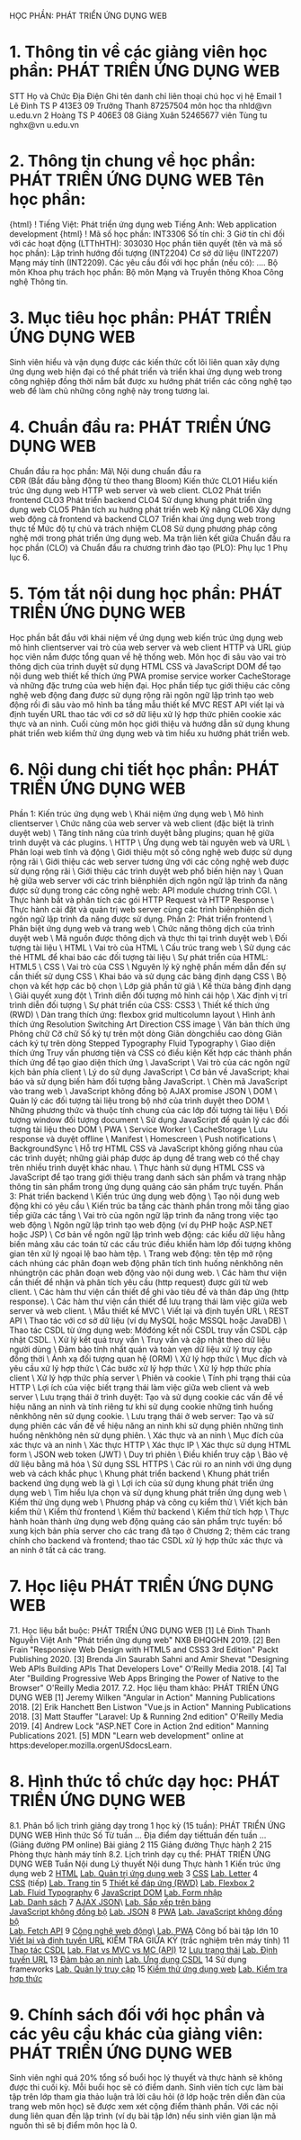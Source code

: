 HỌC PHẦN: PHÁT TRIỂN ỨNG DỤNG WEB
# 1. Thông tin về các giảng viên học phần: PHÁT TRIỂN ỨNG DỤNG WEB 
STT Họ và Chức Địa Điện Ghi tên danh chỉ liên thoại chú học vị hệ Email 1 Lê Đình TS P 413E3 09 Trưởng Thanh 87257504 môn học tha nhld\@vn u.edu.vn 2 Hoàng TS P 406E3 08 Giảng Xuân 52465677 viên Tùng tu nghx\@vn u.edu.vn 
# 2. Thông tin chung về học phần: PHÁT TRIỂN ỨNG DỤNG WEB Tên học phần:
{html}
! Tiếng Việt: Phát triển ứng dụng web Tiếng Anh: Web application development
{html}
! Mã số học phần: INT3306 Số tín chỉ: 3 Giờ tín chỉ đối với các hoạt động (LTThHTH): 303030 Học phần tiên quyết (tên và mã số học phần): Lập trình hướng đối
tượng (INT2204) Cơ sở dữ liệu (INT2207) Mạng máy tính (INT2209). Các yêu cầu đối với học phần (nếu có): \.... Bộ môn Khoa phụ trách học phần: Bộ môn Mạng và Truyền thông Khoa
Công nghệ Thông tin.
# 3. Mục tiêu học phần: PHÁT TRIỂN ỨNG DỤNG WEB
Sinh viên hiểu và vận dụng được các kiến thức cốt lõi liên quan xây dựng ứng dụng web hiện đại có thể phát triển và triển khai ứng dụng web trong công nghiệp đồng thời nắm bắt được xu hướng phát triển các công nghệ tạo web để làm chủ những công nghệ này trong tương lai.
# 4. Chuẩn đầu ra: PHÁT TRIỂN ỨNG DỤNG WEB
Chuẩn đầu ra học phần: Mã\ Nội dung chuẩn đầu ra\
CĐR (Bắt đầu bằng động từ theo thang Bloom) Kiến thức
CLO1 Hiểu kiến trúc ứng dụng web HTTP web server và web client.
CLO2 Phát triển frontend
CLO3 Phát triển backend
CLO4 Sử dụng khung phát triển ứng dụng web
CLO5 Phân tích xu hướng phát triển web
Kỹ năng
CLO6 Xây dựng web động cả frontend và backend
CLO7 Triển khai ứng dụng web trong thực tế
Mức độ tự chủ và trách nhiệm
CLO8 Sử dụng phương pháp công nghệ mới trong phát triển ứng dụng web. Ma trận liên kết giữa Chuẩn đầu ra học phần (CLO) và Chuẩn đầu ra
chương trình đào tạo (PLO): Phụ lục 1 Phụ lục 6.
# 5. Tóm tắt nội dung học phần: PHÁT TRIỂN ỨNG DỤNG WEB
Học phần bắt đầu với khái niệm về ứng dụng web kiến trúc ứng dụng web mô hình clientserver vai trò của web server và web client HTTP và URL giúp học viên nắm được tổng quan về hệ thống web. Môn học đi sâu vào vai trò thông dịch của trình duyệt sử dụng HTML CSS và JavaScript DOM để tạo nội dung web thiết kế thích ứng PWA promise service worker CacheStorage và những đặc trưng của web hiện đại. Học phần tiếp tục giới thiệu các công nghệ web động đang được sử dụng rộng rãi ngôn ngữ lập trình tạo web động rồi đi sâu vào mô hình ba tầng mẫu thiết kế MVC REST API viết lại và định tuyến URL thao tác với cơ sở dữ liệu xử lý hợp thức phiên cookie xác thực và an ninh. Cuối cùng môn học giới thiệu và hướng dẫn sử dụng khung phát triển web kiểm thử ứng dụng web và tìm hiểu xu hướng phát triển web.
# 6. Nội dung chi tiết học phần: PHÁT TRIỂN ỨNG DỤNG WEB
Phần 1: Kiến trúc ứng dụng web \ Khái niệm ứng dụng web \ Mô hình clientserver \ Chức năng của web server và web client (đặc biệt là trình duyệt web) \ Tăng tính năng của trình duyệt bằng plugins; quan hệ giữa trình duyệt và các plugins. \ HTTP \ Ứng dụng web tài nguyên web và URL \ Phân loại web tĩnh và động \ Giới thiệu một số công nghệ web được sử dụng rộng rãi \ Giới thiệu các web server tương ứng với các công nghệ web được sử dụng rộng rãi \ Giới thiệu các trình duyệt web phổ biến hiện nay \ Quan hệ giữa web server với các trình biênphiên dịch ngôn ngữ lập trình đa năng được sử dụng trong các công nghệ web: API module chương trình CGI. \ Thực hành bắt và phân tích các gói HTTP Request và HTTP Response \ Thực hành cài đặt và quản trị web server cùng các trình biênphiên dịch ngôn ngữ lập trình đa năng được sử dụng.
Phần 2: Phát triển frontend \ Phân biệt ứng dụng web và trang web \ Chức năng thông dịch của trình duyệt web \ Mã nguồn được thông dịch và thực thi tại trình duyệt web \ Đối tượng tài liệu \ HTML \ Vai trò của HTML \ Cấu trúc trang web \ Sử dụng các thẻ HTML để khai báo các đối tượng tài liệu \ Sự phát triển của HTML: HTML5 \ CSS \ Vai trò của CSS \ Nguyên lý kỹ nghệ phần mềm dẫn đến sự cần thiết sử dụng CSS \ Khai báo và sử dụng các bảng định dạng CSS \ Bộ chọn và kết hợp các bộ chọn \ Lớp giả phần tử giả \ Kế thừa bảng định dạng \ Giải quyết xung đột \ Trình diễn đối tượng mô hình cái hộp \ Xác định vị trí trình diễn đối tượng \ Sự phát triển của CSS: CSS3 \ Thiết kế thích ứng (RWD) \ Dàn trang thích ứng: flexbox grid multicolumn layout \ Hình ảnh thích ứng Resolution Switching Art Direction CSS image \ Văn bản thích ứng Phông chữ Cỡ chữ Số ký tự trên một dòng Giãn dòngchiều cao dòng Giãn cách ký tự trên dòng Stepped Typography Fluid Typography \ Giao diện thích ứng Truy vấn phương tiện và CSS có điều kiện Kết hợp các thành phần thích ứng để tạo giao diện thích ứng \ JavaScript \ Vai trò của các ngôn ngữ kịch bản phía client \ Lý do sử dụng JavaScript \ Cơ bản về JavaScript; khai báo và sử dụng biến hàm đối tượng bằng JavaScript. \ Chèn mã JavaScript vào trang web \ JavaScript không đồng bộ AJAX promise JSON \ DOM \ Quản lý các đối tượng tài liệu trong bộ nhớ của trình duyệt theo DOM \ Những phương thức và thuộc tính chung của các lớp đối tượng tài liệu \ Đối tượng window đối tượng document \ Sử dụng JavaScript để quản lý các đối tượng tài liệu theo DOM
\ PWA
\ Service Worker
\ CacheStorage
\ Lưu response và duyệt offline
\ Manifest
\ Homescreen
\ Push notifications
\ BackgroundSync \ Hỗ trợ HTML CSS và JavaScript không giống nhau của các trình duyệt; những giải pháp được áp dụng để trang web có thể chạy trên nhiều trình duyệt khác nhau. \ Thực hành sử dụng HTML CSS và JavaScript để tạo trang giới thiệu trang danh sách sản phẩm và trang nhập thông tin sản phẩm trong ứng dụng quảng cáo sản phẩm trực tuyến.
Phần 3: Phát triển backend \ Kiến trúc ứng dụng web động \ Tạo nội dung web động khi có yêu cầu \ Kiến trúc ba tầng các thành phần trong mỗi tầng giao tiếp giữa các tầng \ Vai trò của ngôn ngữ lập trình đa năng trong việc tạo web động \ Ngôn ngữ lập trình tạo web động (ví dụ PHP hoặc ASP.NET hoặc JSP) \ Cơ bản về ngôn ngữ lập trình web động: các kiểu dữ liệu hằng biến mảng xâu các toán tử các cấu trúc điều khiển hàm lớp đối tượng không gian tên xử lý ngoại lệ bao hàm tệp. \ Trang web động: tên tệp mở rộng cách nhúng các phân đoạn web động phân tích tình huống nênkhông nên nhúngtrộn các phân đoạn web động vào nội dung web. \ Các hàm thư viện cần thiết để nhận và phân tích yêu cầu (http request) được gửi từ web client. \ Các hàm thư viện cần thiết để ghi vào tiêu đề và thân đáp ứng (http response). \ Các hàm thư viện cần thiết để lưu trạng thái làm việc giữa web server và web client. \ Mẫu thiết kế MVC \ Viết lại và định tuyến URL \ REST API \ Thao tác với cơ sở dữ liệu (ví dụ MySQL hoặc MSSQL hoặc JavaDB) \ Thao tác CSDL từ ứng dụng web: Mởđóng kết nối CSDL truy vấn CSDL cập nhật CSDL. \ Xử lý kết quả truy vấn \ Truy vấn và cập nhật theo dữ liệu người dùng \ Đảm bảo tính nhất quán và toàn vẹn dữ liệu xử lý truy cập đồng thời \ Ánh xạ đối tượng quan hệ (ORM) \ Xử lý hợp thức \ Mục đích và yêu cầu xử lý hợp thức \ Các bước xử lý hợp thức \ Xử lý hợp thức phía client \ Xử lý hợp thức phía server \ Phiên và cookie \ Tính phi trạng thái của HTTP \ Lợi ích của việc biết trạng thái làm việc giữa web client và web server \ Lưu trạng thái ở trình duyệt: Tạo và sử dụng cookie các vấn đề về hiệu năng an ninh và tính riêng tư khi sử dụng cookie những tình huống nênkhông nên sử dụng cookie. \ Lưu trạng thái ở web server: Tạo và sử dụng phiên các vấn đề về hiệu năng an ninh khi sử dụng phiên những tình huống nênkhông nên sử dụng phiên. \ Xác thực và an ninh \ Mục đích của xác thực và an ninh \ Xác thực HTTP \ Xác thực IP \ Xác thực sử dụng HTML form \ JSON web token (JWT) \ Duy trì phiên \ Điều khiển truy cập \ Bảo vệ dữ liệu bằng mã hóa \ Sử dụng SSL HTTPS \ Các rủi ro an ninh với ứng dụng web và cách khắc phục \ Khung phát triển backend \ Khung phát triển backend ứng dụng web là gì \ Lợi ích của sử dụng khung phát triển ứng dụng web \ Tìm hiểu lựa chọn và sử dụng khung phát triển ứng dụng web \ Kiểm thử ứng dụng web \ Phương pháp và công cụ kiểm thử \ Viết kịch bản kiểm thử \ Kiểm thử frontend \ Kiểm thử backend \ Kiểm thử tích hợp \ Thực hành hoàn thành ứng dụng web động quảng cáo sản phẩm trực tuyến: bổ xung kịch bản phía server cho các trang đã tạo ở Chương 2; thêm các trang chính cho backend và frontend; thao tác CSDL xử lý hợp thức xác thực và an ninh ở tất cả các trang.
# 7. Học liệu PHÁT TRIỂN ỨNG DỤNG WEB
7.1. Học liệu bắt buộc: PHÁT TRIỂN ỨNG DỤNG WEB 
[1] Lê Đình Thanh Nguyễn Việt Anh "Phát triển ứng dụng web" NXB ĐHQGHN 2019.
[2] Ben Frain "Responsive Web Design with HTML5 and CSS3 3rd Edition" Packt Publishing 2020.
[3] Brenda Jin Saurabh Sahni and Amir Shevat "Designing Web APIs Building APIs That Developers Love" O'Reilly Media 2018.
[4] Tal Ater "Building Progressive Web Apps Bringing the Power of Native to the Browser" O'Reilly Media 2017.
7.2. Học liệu tham khảo: PHÁT TRIỂN ỨNG DỤNG WEB [1] Jeremy Wilken "Angular in Action" Manning Publications 2018.
[2] Erik Hanchett Ben Listwon "Vue.js in Action" Manning Publications 2018.
[3] Matt Stauffer "Laravel: Up & Running 2nd edition" O'Reilly Media 2019.
[4] Andrew Lock "ASP.NET Core in Action 2nd edition" Manning Publications 2021.
[5] MDN "Learn web development" online at https:developer.mozilla.orgenUSdocsLearn.
# 8. Hình thức tổ chức dạy học: PHÁT TRIỂN ỨNG DỤNG WEB
8.1. Phân bổ lịch trình giảng dạy trong 1 học kỳ (15 tuần): PHÁT TRIỂN ỨNG DỤNG WEB Hình thức Số Từ tuần ... Địa điểm dạy tiếttuần đến tuần ... (Giảng đường PM online) Bài giảng 2 115 Giảng đường Thực hành 2 215 Phòng thực hành máy tính 8.2. Lịch trình dạy cụ thể: PHÁT TRIỂN ỨNG DỤNG WEB Tuần Nội dung Lý thuyết Nội dung Thực hành 1 Kiến trúc ứng dụng web
2 [HTML](https:itest.com.vnlectswebappdevslidesch02.pdf) [Lab. Quản trị ứng dụng web](https:itest.com.vnlectswebappdevhosting)
3 [CSS](https:itest.com.vnlectswebappdevslidesch03.pdf) [Lab. Letter](https:itest.com.vnlectswebappdevletter)
4 [CSS](https:itest.com.vnlectswebappdevslidesch03.pdf) (tiếp) [Lab. Trang tin](https:itest.com.vnlectswebappdevwebpage)
5 [Thiết kế đáp ứng (RWD)](https:itest.com.vnlectswebappdevslidesrwd.pdf) [Lab. Flexbox 2](https:itest.com.vnlectswebappdevlayoutflexbox2.htm)\
[Lab. Fluid Typography](https:itest.com.vnlectswebappdevtypotypo2.htm)
6 [JavaScript DOM](https:itest.com.vnlectswebappdevslidesch041.pdf) [Lab. Form nhập](https:itest.com.vnlectswebappdevform)\
[Lab. Danh sách](https:itest.com.vnlectswebappdevtable)
7 [AJAX JSON](https:itest.com.vnlectswebappdevslidesch042.pdf)\ [Lab. Sắp xếp trên bảng](https:itest.com.vnlectswebappdevsortable)\
[JavaScript không đồng bộ](https:itest.com.vnlectswebappdevslidesadvjs.pdf) [Lab. JSON](https:itest.com.vnlectswebappdevjson)
8 [PWA](https:itest.com.vnlectswebappdevslidespwa.pdf) [Lab. JavaScript không đồng bộ](https:itest.com.vnlectswebappdevasyncjs)\
[Lab. Fetch API](https:itest.com.vnlectswebappdevfetch)
9 [Công nghệ web động](https:itest.com.vnlectswebappdevslidesch06.pdf)\ [Lab. PWA](https:itest.com.vnlectswebappdevpwa)
Công bố bài tập lớn
10 [Viết lại và định tuyến URL](https:itest.com.vnlectswebappdevslidesch09.pdf) KIỂM TRA GIỮA KỲ (trắc nghiệm trên máy tính)
11 [Thao tác CSDL](https:itest.com.vnlectswebappdevslidesch07.pdf) [Lab. Flat vs MVC vs MC (API)](https:itest.com.vnlectswebappdevmvc)
12 [Lưu trạng thái](https:itest.com.vnlectswebappdevslidesch08.pdf) [Lab. Định tuyến URL](https:itest.com.vnlectswebappdevroutingindex.htm)
13 [Đảm bảo an ninh](https:itest.com.vnlectswebappdevslidesch08.pdf) [Lab. Ứng dụng CSDL](https:itest.com.vnlectswebappdevdbindex.htm)
14 Sử dụng frameworks [Lab. Quản lý truy cập](https:itest.com.vnlectswebappdevauthorizationindex.htm)
15 [Kiểm thử ứng dụng web](https:itest.com.vnlectswebappdevtesting) [Lab. Kiểm tra hợp thức](https:itest.com.vnlectswebappdevvalidationindex.htm) 
# 9. Chính sách đối với học phần và các yêu cầu khác của giảng viên: PHÁT TRIỂN ỨNG DỤNG WEB 
Sinh viên nghỉ quá 20% tổng số buổi học lý thuyết và thực hành sẽ không được thi cuối kỳ. Mỗi buổi học sẽ có điểm danh. Sinh viên tích cực làm bài tập trên lớp tham gia thảo luận trả lời câu hỏi (ở lớp hoặc trên diễn đàn của trang web môn học) sẽ được xem xét cộng điểm thành phần. Với các nội dung liên quan đến lập trình (ví dụ bài tập lớn) nếu sinh viên gian lận mã nguồn thì sẽ bị điểm môn học là 0.
